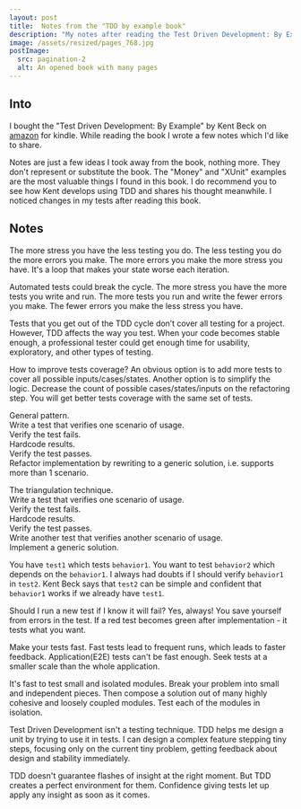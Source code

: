 ```yaml
---
layout: post
title:  Notes from the "TDD by example book"
description: "My notes after reading the Test Driven Development: By Example book"
image: /assets/resized/pages_768.jpg
postImage:
  src: pagination-2
  alt: An opened book with many pages
---
```


## Into

I bought the "Test Driven Development: By Example" by Kent Beck on [amazon](https://www.amazon.com/dp/B095SQ9WP4/ref=cm_sw_r_tw_dp_56ZFZYAG5RRE5356BWB8) for kindle.
While reading the book I wrote a few notes which I'd like to share.

Notes are just a few ideas I took away from the book, nothing more.
They don't represent or substitute the book.
The "Money" and "XUnit" examples are the most valuable things I found in this book.
I do recommend you to see how Kent develops using TDD and shares his thought meanwhile.
I noticed changes in my tests after reading this book.

## Notes

The more stress you have the less testing you do.
The less testing you do the more errors you make.
The more errors you make the more stress you have.
It's a loop that makes your state worse each iteration.

Automated tests could break the cycle.
The more stress you have the more tests you write and run.
The more tests you run and write the fewer errors you make.
The fewer errors you make the less stress you have.

Tests that you get out of the TDD cycle don’t cover all testing for a project.
However, TDD affects the way you test.
When your code becomes stable enough, a professional tester could get enough time for usability, exploratory, and other types of testing.

How to improve tests coverage?
An obvious option is to add more tests to cover all possible inputs/cases/states.
Another option is to simplify the logic.
Decrease the count of possible cases/states/inputs on the refactoring step.
You will get better tests coverage with the same set of tests.

General pattern.  
Write a test that verifies one scenario of usage.  
Verify the test fails.  
Hardcode results.  
Verify the test passes.  
Refactor implementation by rewriting to a generic solution, i.e. supports more than 1 scenario.  

The triangulation technique.  
Write a test that verifies one scenario of usage.  
Verify the test fails.  
Hardcode results.  
Verify the test passes.  
Write another test that verifies another scenario of usage.  
Implement a generic solution.  

You have `test1` which tests `behavior1`.
You want to test `behavior2` which depends on the `behavior1`.
I always had doubts if I should verify `behavior1` in `test2`.
Kent Beck says that `test2` can be simple and confident that `behavior1` works if we already have `test1`.

Should I run a new test if I know it will fail?
Yes, always!
You save yourself from errors in the test.
If a red test becomes green after implementation - it tests what you want.

Make your tests fast.
Fast tests lead to frequent runs, which leads to faster feedback.
Application(E2E) tests can't be fast enough.
Seek tests at a smaller scale than the whole application.

It's fast to test small and isolated modules.
Break your problem into small and independent pieces.
Then compose a solution out of many highly cohesive and loosely coupled modules.
Test each of the modules in isolation.

Test Driven Development isn't a testing technique.
TDD helps me design a unit by trying to use it in tests.
I can design a complex feature stepping tiny steps,
focusing only on the current tiny problem, 
getting feedback about design and stability immediately.

TDD doesn't guarantee flashes of insight at the right moment.
But TDD creates a perfect environment for them.
Confidence giving tests let up apply any insight as soon as it comes.